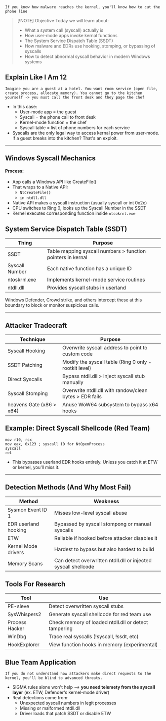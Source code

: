 `If you know how malware reaches the kernel, you'll know how to cut the phone line`

> [!NOTE] Objective
> Today we will learn about:
> - What a system call (syscall) actually is
> - How user-mode apps invoke kernal functions
> - The System Service Dispatch Table (SSDT)
> - How malware and EDRs use hooking, stomping, or bypassing of syscalls
> - How to detect abnormal syscall behavior in modern Windows systems

## Explain Like I Am 12
`Imagine you are a guest at a hotel. You want room service (open file, create process, allocate memory). You cannot go to the kitchen yourself -> you must call the front desk and they page the chef`
- In this case:
	- User-mode app = the guest
	- Syscall = the phone call to front desk
	- Kernel-mode function = the chef
	- Syscall table = list of phone numbers for each service
- Syscalls are the only legal way to access kernal power from user-mode. If a guest breaks into the kitchen? That's an exploit.

---
## Windows Syscall Mechanics

#### Process:
- App calls a Windows API like CreateFile()
- That wraps to a Native API:
	- `NtCreateFile()`
	- `in ntdll.dll`
- Native API makes a syscall instruction (usually syscall or int 0x2e)
- CPU switches to Ring 0, looks up the Syscall Number in the SSDT
- Kernel executes corresponding function inside `ntsokrnl.exe`
## System Service Dispatch Table (SSDT)

| Thing          | Purpose                                                     |
| -------------- | ----------------------------------------------------------- |
| SSDT           | Table mapping syscall numbers > function pointers in kernal |
| Syscall Number | Each native function has a unique ID                        |
| ntoskrnl.exe   | Implements kernel-mode service routines                     |
| ntdll.dll      | Provides syscall stubs in userland                          |
Windows Defender, Crowd strike, and others intercept these at this boundary to block or monitor suspicious calls.

---
## Attacker Tradecraft

| Technique                | Purpose                                                 |
| ------------------------ | ------------------------------------------------------- |
| Syscall Hooking          | Overwrite syscall address to point to custom code       |
| SSDT Patching            | Modify the syscall table (Ring 0 only - rootkit level)  |
| Direct Syscalls          | Bypass ntdll.dll > inject syscall stub manually         |
| Syscall Stomping         | Overwrite ntdll.dll with randow/clean bytes > EDR fails |
| heavens Gate (x86 > x64) | Anuse WoW64 subsystem to bypass x64 hooks               |
## Example: Direct Syscall Shellcode (Red Team)
```
mov r10, rcx 
mov eax, 0x123 ; syscall ID for NtOpenProcess
syscall
ret
```
- This bypasses userland EDR hooks entirely. Unless you catch it at ETW or kernel, you'll miss it.

---
## Detection Methods (And Why Most Fail)

| Method               | Weakness                                                       |
| -------------------- | -------------------------------------------------------------- |
| Sysmon Event ID 1    | Misses low-level syscall abuse                                 |
| EDR userland hooking | Bypassed by syscall stompong or manual syscalls                |
| ETW                  | Reliable if hooked before attacker disables it                 |
| Kernel Mode drivers  | Hardest to bypass but also hardest to build                    |
| Memory Scans         | Can detect overwritten ntdll.dll or injected syscall shellcode |
## Tools For Research

| Tool           | Use                                                  |
| -------------- | ---------------------------------------------------- |
| PE-sieve       | Detect overwritten syscall stubs                     |
| SysWhispers2   | Generate syscall shellcode for red team use          |
| Process Hacker | Check memory of loaded ntdll.dll or detect tampering |
| WinDbg         | Trace real syscalls (!syscall, !ssdt, etc)           |
| HookExplorer   | View function hooks in memory (experimental)         |
## Blue Team Application
`If you do not understand how attackers make direct requests to the kernel, you'll be blind to advanced threats.`
- SIGMA rules alone won't help --> **you need telemety from the syscall layer** (ex. ETW, Defender's kernel-mode driver)
- Real detections come from:
	- Unexpected syscall numbers in legit processes
	- Missing or malformed ntdll.dll
	- Driver loads that patch SSDT or disable ETW
